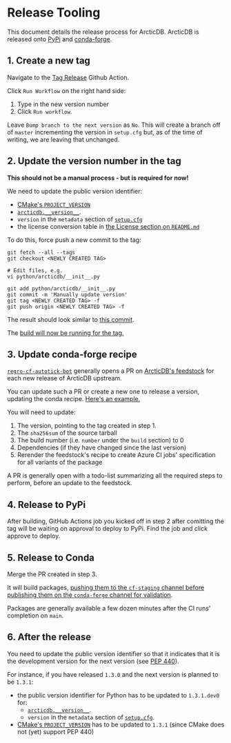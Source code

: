 # Release Tooling

This document details the release process for ArcticDB. 
ArcticDB is released onto [PyPi](https://pypi.org/project/arcticdb/) and [conda-forge](https://anaconda.org/conda-forge/arcticdb).

## 1. Create a new tag

Navigate to the [Tag Release](https://github.com/man-group/ArcticDB/actions/workflows/tag.yml) Github Action.

Click `Run Workflow` on the right hand side:
1. Type in the new version number
2. Click `Run workflow`.

Leave `Bump branch to the next version` as `No`.
This will create a branch off of `master` incrementing the version in `setup.cfg` but,
as of the time of writing, we are leaving that unchanged.

## 2. Update the version number in the tag

**This should not be a manual process - but is required for now!**

We need to update the public version identifier:
 - [CMake's `PROJECT_VERSION`](https://github.com/man-group/ArcticDB/blob/master/cpp/CMakeLists.txt#L5)
 - [`arcticdb.__version__`](https://github.com/man-group/ArcticDB/blob/master/python/arcticdb/\_\_init\_\_.py#LL14C1-L14C1).
 - `version` in the `metadata` section of [`setup.cfg`](https://github.com/man-group/ArcticDB/blob/master/setup.cfg)
 - the license conversion table in [the License section on `README.md`](https://github.com/man-group/ArcticDB/blob/master/README.md#license)

To do this, force push a new commit to the tag:

```
git fetch --all --tags
git checkout <NEWLY CREATED TAG>

# Edit files, e.g.
vi python/arcticdb/__init__.py

git add python/arcticdb/__init__.py
git commit -m 'Manually update version'
git tag <NEWLY CREATED TAG> -f
git push origin <NEWLY CREATED TAG> -f
```

The result should look similar to [this commit](https://github.com/man-group/ArcticDB/commit/c90a21a611b5c6ec2ef4b049981ac5c2ccb8ad08).

The [build will now be running for the tag.](https://github.com/man-group/ArcticDB/actions/workflows/build.yml)

## 3. Update conda-forge recipe

[`regro-cf-autotick-bot`](https://github.com/regro-cf-autotick-bot) generally opens a PR
on [ArcticDB's feedstock](https://github.com/conda-forge/arcticdb-feedstock)
for each new release of ArcticDB upstream.

You can update such a PR or create a new one to release a version, updating the
conda recipe. [Here's an example.](https://github.com/conda-forge/arcticdb-feedstock/pull/10)

You will need to update:

1. The version, pointing to the tag created in step 1. 
2. The `sha256sum` of the source tarball
3. The build number (i.e. `number` under the `build` section) to 0
4. Dependencies (if they have changed since the last version)
5. Rerender the feedstock's recipe to create Azure CI jobs' specification for all variants of the package

A PR is generally open with a todo-list summarizing all the required steps to perform,
before an update to the feedstock.

## 4. Release to PyPi

After building, GitHub Actions job you kicked off in step 2 after comitting
the tag will be waiting on approval to deploy to PyPi.
Find the job and click approve to deploy.

## 5. Release to Conda

Merge the PR created in step 3.

It will build packages, [pushing them to the `cf-staging` channel before publishing them
on the `conda-forge` channel for validation](https://conda-forge.org/docs/maintainer/infrastructure.html#output-validation-and-feedstock-tokens).

Packages are generally available a few dozen minutes after the CI runs' completion
on `main`.

## 6. After the release

You need to update the public version identifier so that it indicates that it is the development version for the next version (see [PEP 440](https://peps.python.org/pep-0440/#public-version-identifiers)).

For instance, if you have released `1.3.0` and the next version is planned to be `1.3.1`:
 - the public version identifier for Python has to be updated to `1.3.1.dev0` for:
   - [`arcticdb.__version__`](https://github.com/man-group/ArcticDB/blob/master/python/arcticdb/\_\_init\_\_.py#LL14C1-L14C1).
   - `version` in the `metadata` section of [`setup.cfg`](https://github.com/man-group/ArcticDB/blob/master/setup.cfg).
 - [CMake's `PROJECT_VERSION`](https://github.com/man-group/ArcticDB/blob/master/cpp/CMakeLists.txt#L5) has to be updated to `1.3.1` (since CMake does not (yet) support PEP 440)
